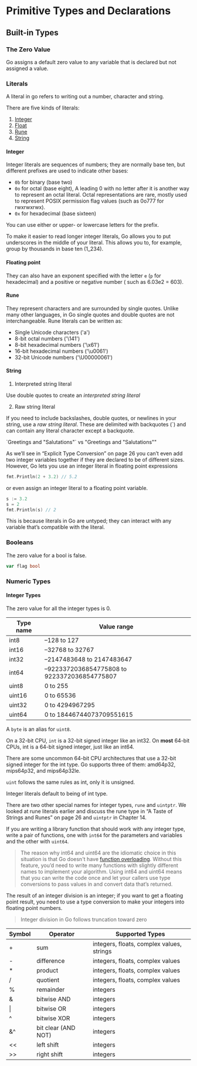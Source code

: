 # Primitive Types and Declarations

## Built-in Types

### The Zero Value

Go assigns a default zero value to any variable that is declared but not assigned a value.

### Literals

A literal in go refers to writing out a number, character and string.

There are five kinds of literals:

1. [Integer](#integer)
2. [Float](#floating-point)
3. [Rune](#rune)
4. [String](#string)

#### Integer

Integer literals are sequences of numbers; they are normally base ten, but different prefixes are used to indicate other
bases:

- `0b` for binary (base two)
- `0o` for octal (base eight), A leading 0 with no letter after it is another way to represent an octal literal. Octal
  representations are rare, mostly used to represent POSIX permission flag values (such as 0o777 for rwxrwxrwx).
- `0x` for hexadecimal (base sixteen)

You can use either or upper- or lowercase letters for the prefix.

To make it easier to read longer integer literals, Go allows you to put underscores in the middle of your literal. This
allows you to, for example, group by thousands in base ten (1_234).

#### Floating point

They can also have an exponent specified with the letter `e` (`p` for hexadecimal) and a positive or negative number (
such as 6.03e2 = 603).

#### Rune

They represent characters and are surrounded by single quotes. Unlike many other languages, in Go single quotes and
double quotes are not interchangeable. Rune literals can be written as:

- Single Unicode characters ('a')
- 8-bit octal numbers ('\141')
- 8-bit hexadecimal numbers ('\x61')
- 16-bit hexadecimal numbers ('\u0061')
- 32-bit Unicode numbers ('\U00000061')

#### String

1. Interpreted string literal

Use double quotes to create an _interpreted string literal_

2. Raw string literal

If you need to include backslashes, double quotes, or newlines in your string, use a _raw string literal_. These are
delimited with backquotes (\`) and can contain any literal character except a backquote.

\`Greetings and "Salutations"\` vs "Greetings and \"Salutations\""

As we’ll see in “Explicit Type Conversion” on page 26 you can’t even add two integer variables together if they are
declared to be of different sizes. However, Go lets you use an integer literal in floating point expressions

```go
fmt.Println(2 + 3.2) // 5.2
```

or even assign an integer literal to a floating point variable.

```go
s := 3.2
s = 2
fmt.Println(s) // 2
```

This is because literals in Go are untyped; they can interact with any variable that’s compatible with the literal.

### Booleans

The zero value for a bool is false.

```go
var flag bool
```

### Numeric Types

#### Integer Types

The zero value for all the integer types is 0.

| Type name | Value range                                 |
|-----------|---------------------------------------------|
| int8      | –128 to 127                                 |
| int16     | –32768 to 32767                             |
| int32     | –2147483648 to 2147483647                   |
| int64     | –9223372036854775808 to 9223372036854775807 |
| uint8     | 0 to 255                                    |
| uint16    | 0 to 65536                                  |
| uint32    | 0 to 4294967295                             |
| uint64    | 0 to 18446744073709551615                   |

A `byte` is an alias for `uint8`.

On a 32-bit CPU, `int` is a 32-bit signed integer like an int32. On **most** 64-bit CPUs, int is a 64-bit signed
integer, just like an int64.

There are some uncommon 64-bit CPU architectures that use a 32-bit signed integer for the int type. Go supports three of
them: amd64p32, mips64p32, and mips64p32le.

`uint` follows the same rules as int, only it is unsigned.

Integer literals default to being of int type.

There are two other special names for integer types, `rune` and `uintptr`. We looked at rune literals earlier and
discuss the rune type in “A Taste of Strings and Runes” on page 26 and `uintptr` in Chapter 14.

If you are writing a library function that should work with any integer type, write a pair of functions, one
with `int64` for the parameters and variables and the other with `uint64`.

> The reason why int64 and uint64 are the idiomatic choice in this situation is that Go doesn't have [function overloading](https://geeksforgeeks.org/function-overloading-c/). Without this feature, you’d need to write many functions with slightly different names to implement your algorithm. Using int64 and uint64 means that you can write the code once and let your callers use type conversions to pass values in and convert data that’s returned.

The result of an integer division is an integer; if you want to get a floating point result, you need to use a type
conversion to make your integers into floating point numbers.

> Integer division in Go follows truncation toward zero

| Symbol | Operator            | Supported Types                           |
|--------|---------------------|-------------------------------------------|
| +      | sum                 | integers, floats, complex values, strings |
| -      | difference          | integers, floats, complex values          |
| *      | product             | integers, floats, complex values          |
| /      | quotient            | integers, floats, complex values          |
| %      | remainder           | integers                                  |
| &      | bitwise AND         | integers                                  |
| &#124; | bitwise OR          | integers                                  |
| ^      | bitwise XOR         | integers                                  |
| &^     | bit clear (AND NOT) | integers                                  |
| <<     | left shift          | integers                                  |
| \>>    | right shift         | integers                                  |


